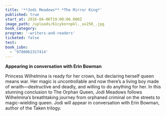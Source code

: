 ```yaml
---
title: '**Jodi Meadows** *The Mirror King*'
published: true
start_at: 2016-04-06T19:00:00.000Z
image_path: /uploads/61cyko+npkl._ux250_.jpg
book_category:
program: '-writers-and-readers'
ticketed: false
test:
book_isbn:
  - '9780062317414'
---
```



**Appearing in conversation with Erin Bowman**

Princess Wilhelmina is ready for her crown, but declaring herself queen means war. Her magic is uncontrollable and now there’s a living boy made of wraith—destructive and deadly, and willing to do anything for her. In this stunning conclusion to The Orphan Queen, Jodi Meadows follows Wilhelmina’s breathtaking journey from orphaned criminal on the streets to magic-wielding queen. Jodi will appear in conversation with Erin Bowman, author of the Taken trilogy.